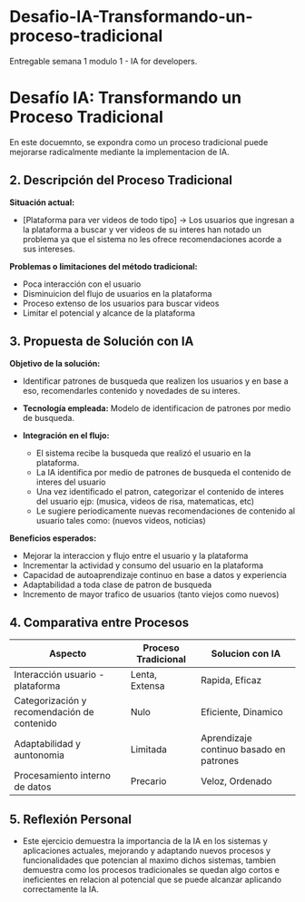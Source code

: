 # Desafio-IA-Transformando-un-proceso-tradicional
Entregable semana 1 modulo 1 - IA for developers.

# Desafío IA: Transformando un Proceso Tradicional

En este docuemnto, se expondra como un proceso tradicional puede mejorarse radicalmente mediante la implementacion de IA.

## 2. Descripción del Proceso Tradicional

**Situación actual:** 
- [Plataforma para ver videos de todo tipo] -> Los usuarios que ingresan a la plataforma a buscar y ver videos de su interes
han notado un problema ya que el sistema no les ofrece recomendaciones acorde a sus intereses.

**Problemas o limitaciones del método tradicional:**
- Poca interacción con el usuario
- Disminuicion del flujo de usuarios en la plataforma
- Proceso extenso de los usuarios para buscar videos
- Limitar el potencial y alcance de la plataforma

## 3. Propuesta de Solución con IA
**Objetivo de la solución:** 
- Identificar patrones de busqueda que realizen los usuarios y en base a eso, recomendarles contenido y novedades de su interes.

- **Tecnología empleada:** Modelo de identificacion de patrones por medio de busqueda.
- **Integración en el flujo:**
  - El sistema recibe la busqueda que realizó el usuario en la plataforma.
  - La IA identifica por medio de patrones de busqueda el contenido de interes del usuario
  - Una vez identificado el patron, categorizar el contenido de interes del usuario ejp: (musica, videos de risa, matematicas, etc)
  - Le sugiere periodicamente nuevas recomendaciones de contenido al usuario tales como: (nuevos videos, noticias) 


**Beneficios esperados:**
- Mejorar la interaccion y flujo entre el usuario y la plataforma
- Incrementar la actividad y consumo del usuario en la plataforma
- Capacidad de autoaprendizaje continuo en base a datos y experiencia
- Adaptabilidad a toda clase de patron de busqueda
- Incremento de mayor trafico de usuarios (tanto viejos como nuevos)

## 4. Comparativa entre Procesos

| Aspecto                                     | Proceso Tradicional      | Solucion con IA       |
|---------------------------------------------|--------------------------|-----------------------|
| Interacción usuario - plataforma            | Lenta, Extensa           | Rapida, Eficaz        | 
| Categorización y recomendación de contenido | Nulo                     | Eficiente, Dinamico   |
| Adaptabilidad y auntonomia                  | Limitada                 | Aprendizaje continuo basado en patrones|
| Procesamiento interno de datos              | Precario                 | Veloz, Ordenado       |

## 5. Reflexión Personal 

- Este ejercicio demuestra la importancia de la IA en los sistemas y aplicaciones actuales, mejorando y adaptando nuevos procesos y funcionalidades que potencian al maximo dichos sistemas, tambien demuestra como los procesos tradicionales se quedan algo cortos e ineficientes en relacion al potencial que se puede alcanzar aplicando correctamente la IA.  
